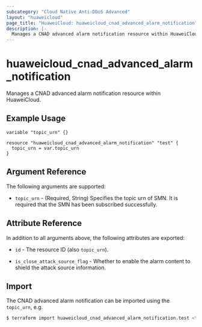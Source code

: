 ```yaml
---
subcategory: "Cloud Native Anti-DDoS Advanced"
layout: "huaweicloud"
page_title: "HuaweiCloud: huaweicloud_cnad_advanced_alarm_notification"
description: |-
  Manages a CNAD advanced alarm notification resource within HuaweiCloud.
---
```


# huaweicloud_cnad_advanced_alarm_notification

Manages a CNAD advanced alarm notification resource within HuaweiCloud.

## Example Usage

```hcl
variable "topic_urn" {}

resource "huaweicloud_cnad_advanced_alarm_notification" "test" {
  topic_urn = var.topic_urn
}
```

## Argument Reference

The following arguments are supported:

* `topic_urn` - (Required, String) Specifies the topic urn of SMN. It is required that the SMN has been subscribed successfully.

## Attribute Reference

In addition to all arguments above, the following attributes are exported:

* `id` - The resource ID (also `topic_urn`).

* `is_close_attack_source_flag` - Whether to enable the alarm content to shield the attack source information.

## Import

The CNAD advanced alarm notification can be imported using the `topic_urn`, e.g.

```bash
$ terraform import huaweicloud_cnad_advanced_alarm_notification.test <topic_urn>
```
